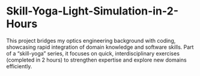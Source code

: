# Skill-Yoga-Light-Simulation-in-2-Hours
This project bridges my optics engineering background with coding, showcasing rapid integration of domain knowledge and software skills. Part of a “skill-yoga” series, it focuses on quick, interdisciplinary exercises (completed in 2 hours) to strengthen expertise and explore new domains efficiently.
